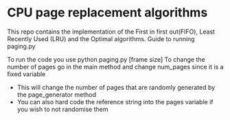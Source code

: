 # CPU page replacement algorithms

This repo contains the implementation of the First in first out(FIFO), Least Recently Used (LRU) and the Optimal algorithms.
Guide to running paging.py

To run the code you use python paging.py [frame size]
To change the number of pages go in the main method and change num_pages since it is a fixed variable
- This will change the number of pages that are randomly generated by the page_generator method
- You can also hard code the reference string into the pages variable if you wish to not randomise them

